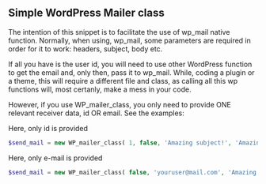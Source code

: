 ## Simple WordPress Mailer class

The intention of this snippet is to facilitate the use of wp_mail native function.
Normally, when using, wp_mail, some parameters are required in order for it to work: headers, subject, body etc.

If all you have is the user id, you will need to use other WordPress function to get the email and, only then, pass it to wp_mail. While, coding a plugin or a theme, this will require a different file and class, as calling all this wp functions will, most certanly, make a mess in your code.

However, if you use WP_mailer_class, you only need to provide ONE relevant receiver data, id OR email. See the examples:

Here, only id is provided

```php
$send_mail = new WP_mailer_class( 1, false, 'Amazing subject!', 'Amazing message!' );
```

Here, only e-mail is provided

```php
$send_mail = new WP_mailer_class( false, 'youruser@mail.com', 'Amazing subject!', 'Amazing message!' );
```
